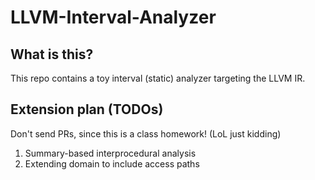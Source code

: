 # LLVM-Interval-Analyzer

## What is this?

This repo contains a toy interval (static) analyzer targeting the LLVM IR.

## Extension plan (TODOs)

Don't send PRs, since this is a class homework! (LoL just kidding)

1. Summary-based interprocedural analysis
2. Extending domain to include access paths
